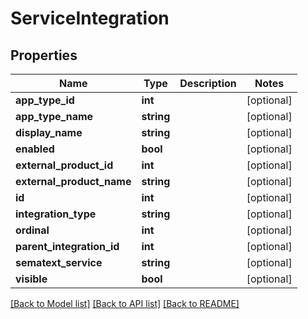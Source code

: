# ServiceIntegration

## Properties

| Name                      | Type       | Description | Notes      |
| ------------------------- | ---------- | ----------- | ---------- |
| **app_type_id**           | **int**    |             | [optional] |
| **app_type_name**         | **string** |             | [optional] |
| **display_name**          | **string** |             | [optional] |
| **enabled**               | **bool**   |             | [optional] |
| **external_product_id**   | **int**    |             | [optional] |
| **external_product_name** | **string** |             | [optional] |
| **id**                    | **int**    |             | [optional] |
| **integration_type**      | **string** |             | [optional] |
| **ordinal**               | **int**    |             | [optional] |
| **parent_integration_id** | **int**    |             | [optional] |
| **sematext_service**      | **string** |             | [optional] |
| **visible**               | **bool**   |             | [optional] |

[[Back to Model list]](../../README.md#documentation-for-models) [[Back to API list]](../../README.md#documentation-for-api-endpoints) [[Back to README]](../../README.md)
